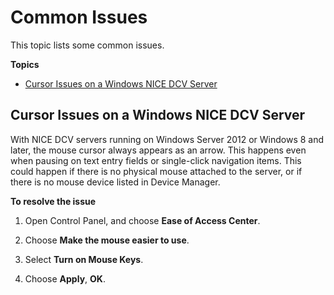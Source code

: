 # Common Issues<a name="troubleshooting-issues"></a>

This topic lists some common issues\.

**Topics**
+ [Cursor Issues on a Windows NICE DCV Server](#troubleshooting-issues-cursor)

## Cursor Issues on a Windows NICE DCV Server<a name="troubleshooting-issues-cursor"></a>

With NICE DCV servers running on Windows Server 2012 or Windows 8 and later, the mouse cursor always appears as an arrow\. This happens even when pausing on text entry fields or single\-click navigation items\. This could happen if there is no physical mouse attached to the server, or if there is no mouse device listed in Device Manager\.

**To resolve the issue**

1. Open Control Panel, and choose **Ease of Access Center**\.

1. Choose **Make the mouse easier to use**\.

1. Select **Turn on Mouse Keys**\. 

1. Choose **Apply**, **OK**\.